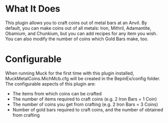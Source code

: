 # What It Does
This plugin allows you to craft coins out of metal bars at an Anvil. By default, you can make coins out of all metals: Iron, Mithril, Adamantite, Obamium, and Chunkium, but you can add recipes for any item you wish.
You can also modify the number of coins which Gold Bars make, too.

# Configurable
When running Muck for the first time with this plugin installed, MuckMetalCoins.MichMcb.cfg will be created in the BepinEx/config folder.
The configurable aspects of this plugin are:

- The items from which coins can be crafted
- The number of items required to craft coins (e.g. 2 Iron Bars = 1 Coin)
- The number of coins you get from crafting (e.g. 2 Iron Bars = 3 Coins)
- Number of gold bars required to craft coins, and the number of obtained from crafting
